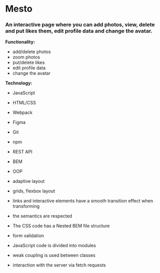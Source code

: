 # Mesto

### An interactive page where you can add photos, view, delete and put likes them, edit profile data and change the avatar. 

**Functionality:**
* add/delete photos
* zoom photos
* put/delete likes
* edit profile data
* change the avatar 

**Technology:**
* JavaScript
* HTML/CSS
* Webpack
* Figma
* Git
* npm
* REST API
* BEM
* OOP

* adaptive layout
* grids, flexbox layout
* links and interactive elements have a smooth transition effect when transforming
* the semantics are respected
* The CSS code has a Nested BEM file structure

* form validation
* JavaScript code is divided into modules
* weak coupling is used between classes
* interaction with the server via fetch requests
